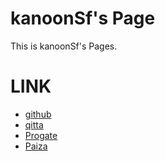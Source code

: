 # kanoonSf's Page

This is kanoonSf's Pages.

# LINK
- [github](https://github.com)
- [qitta](https://qiita.com)
- [Progate](https://prog-8.com)
- [Paiza](https://paiza.jp/works/mypage)
